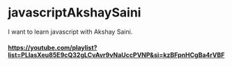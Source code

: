 # javascriptAkshaySaini
I want to learn javascript with Akshay Saini.

#### https://youtube.com/playlist?list=PLlasXeu85E9cQ32gLCvAvr9vNaUccPVNP&si=kzBFpnHCgBa4rVBF

